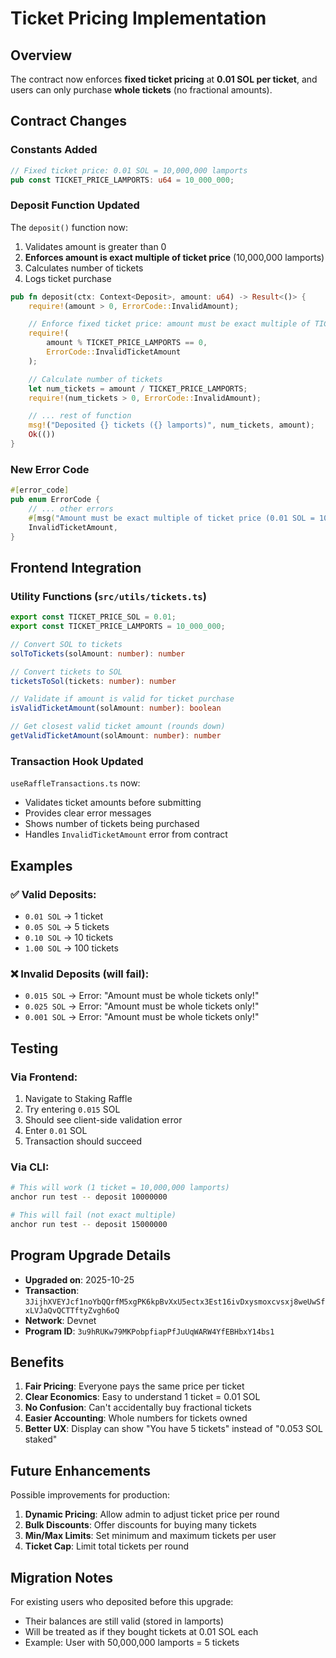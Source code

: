 # Ticket Pricing Implementation

## Overview

The contract now enforces **fixed ticket pricing** at **0.01 SOL per ticket**, and users can only purchase **whole tickets** (no fractional amounts).

## Contract Changes

### Constants Added
```rust
// Fixed ticket price: 0.01 SOL = 10,000,000 lamports
pub const TICKET_PRICE_LAMPORTS: u64 = 10_000_000;
```

### Deposit Function Updated
The `deposit()` function now:
1. Validates amount is greater than 0
2. **Enforces amount is exact multiple of ticket price** (10,000,000 lamports)
3. Calculates number of tickets
4. Logs ticket purchase

```rust
pub fn deposit(ctx: Context<Deposit>, amount: u64) -> Result<()> {
    require!(amount > 0, ErrorCode::InvalidAmount);

    // Enforce fixed ticket price: amount must be exact multiple of TICKET_PRICE_LAMPORTS
    require!(
        amount % TICKET_PRICE_LAMPORTS == 0,
        ErrorCode::InvalidTicketAmount
    );

    // Calculate number of tickets
    let num_tickets = amount / TICKET_PRICE_LAMPORTS;
    require!(num_tickets > 0, ErrorCode::InvalidAmount);

    // ... rest of function
    msg!("Deposited {} tickets ({} lamports)", num_tickets, amount);
    Ok(())
}
```

### New Error Code
```rust
#[error_code]
pub enum ErrorCode {
    // ... other errors
    #[msg("Amount must be exact multiple of ticket price (0.01 SOL = 10,000,000 lamports)")]
    InvalidTicketAmount,
}
```

## Frontend Integration

### Utility Functions (`src/utils/tickets.ts`)

```typescript
export const TICKET_PRICE_SOL = 0.01;
export const TICKET_PRICE_LAMPORTS = 10_000_000;

// Convert SOL to tickets
solToTickets(solAmount: number): number

// Convert tickets to SOL
ticketsToSol(tickets: number): number

// Validate if amount is valid for ticket purchase
isValidTicketAmount(solAmount: number): boolean

// Get closest valid ticket amount (rounds down)
getValidTicketAmount(solAmount: number): number
```

### Transaction Hook Updated
`useRaffleTransactions.ts` now:
- Validates ticket amounts before submitting
- Provides clear error messages
- Shows number of tickets being purchased
- Handles `InvalidTicketAmount` error from contract

## Examples

### ✅ Valid Deposits:
- `0.01 SOL` → 1 ticket
- `0.05 SOL` → 5 tickets
- `0.10 SOL` → 10 tickets
- `1.00 SOL` → 100 tickets

### ❌ Invalid Deposits (will fail):
- `0.015 SOL` → Error: "Amount must be whole tickets only!"
- `0.025 SOL` → Error: "Amount must be whole tickets only!"
- `0.001 SOL` → Error: "Amount must be whole tickets only!"

## Testing

### Via Frontend:
1. Navigate to Staking Raffle
2. Try entering `0.015` SOL
3. Should see client-side validation error
4. Enter `0.01` SOL
5. Transaction should succeed

### Via CLI:
```bash
# This will work (1 ticket = 10,000,000 lamports)
anchor run test -- deposit 10000000

# This will fail (not exact multiple)
anchor run test -- deposit 15000000
```

## Program Upgrade Details

- **Upgraded on**: 2025-10-25
- **Transaction**: `3JijhXVEYJcf1noYbQQrfM5xgPK6kpBvXxU5ectx3Est16ivDxysmoxcvsxj8weUwSfxLVJaQvQCTTftyZvgh6oQ`
- **Network**: Devnet
- **Program ID**: `3u9hRUKw79MKPobpfiapPfJuUqWARW4YfEBHbxY14bs1`

## Benefits

1. **Fair Pricing**: Everyone pays the same price per ticket
2. **Clear Economics**: Easy to understand 1 ticket = 0.01 SOL
3. **No Confusion**: Can't accidentally buy fractional tickets
4. **Easier Accounting**: Whole numbers for tickets owned
5. **Better UX**: Display can show "You have 5 tickets" instead of "0.053 SOL staked"

## Future Enhancements

Possible improvements for production:
1. **Dynamic Pricing**: Allow admin to adjust ticket price per round
2. **Bulk Discounts**: Offer discounts for buying many tickets
3. **Min/Max Limits**: Set minimum and maximum tickets per user
4. **Ticket Cap**: Limit total tickets per round

## Migration Notes

For existing users who deposited before this upgrade:
- Their balances are still valid (stored in lamports)
- Will be treated as if they bought tickets at 0.01 SOL each
- Example: User with 50,000,000 lamports = 5 tickets
